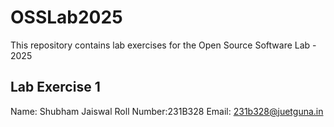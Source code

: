 # OSSLab2025
This repository contains lab exercises for the Open Source Software Lab - 2025

## Lab Exercise 1
Name: Shubham Jaiswal
Roll Number:231B328
Email: 231b328@juetguna.in
<Solution code to part F>
